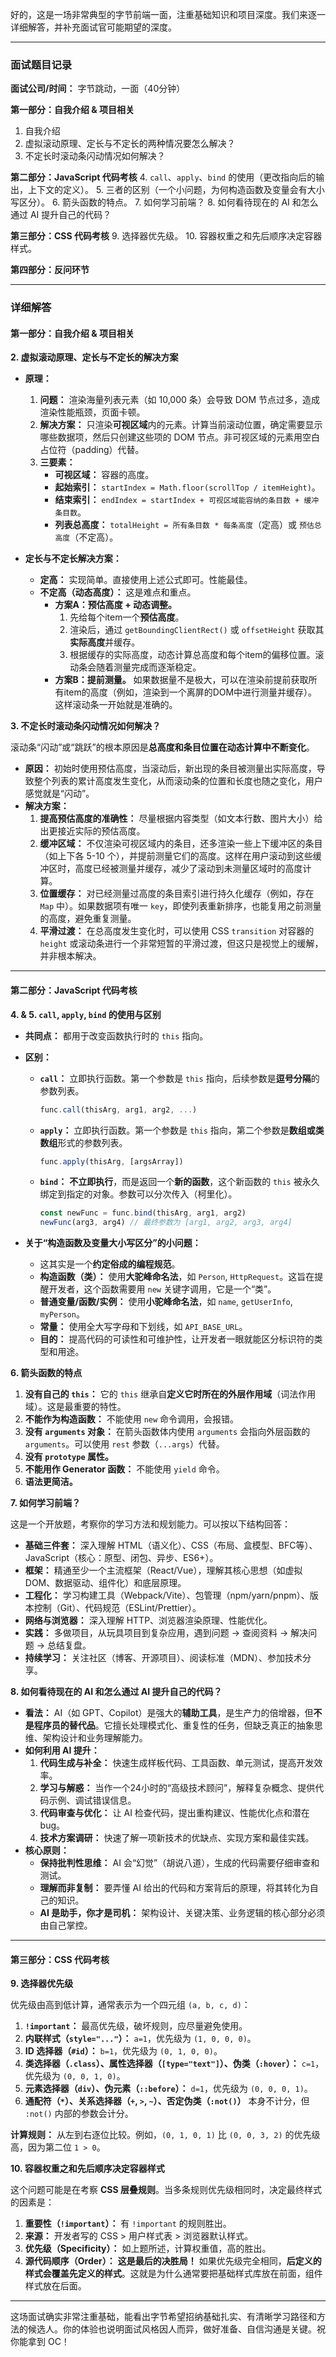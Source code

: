好的，这是一场非常典型的字节前端一面，注重基础知识和项目深度。我们来逐一详细解答，并补充面试官可能期望的深度。

---

### **面试题目记录**

**面试公司/时间：** 字节跳动，一面（40分钟）

**第一部分：自我介绍 & 项目相关**
1.  自我介绍
2.  虚拟滚动原理、定长与不定长的两种情况要怎么解决？
3.  不定长时滚动条闪动情况如何解决？

**第二部分：JavaScript 代码考核**
4.  `call`、`apply`、`bind` 的使用（更改指向后的输出，上下文的定义）。
5.  三者的区别（一个小问题，为何构造函数及变量会有大小写区分）。
6.  箭头函数的特点。
7.  如何学习前端？
8.  如何看待现在的 AI 和怎么通过 AI 提升自己的代码？

**第三部分：CSS 代码考核**
9.  选择器优先级。
10. 容器权重之和先后顺序决定容器样式。

**第四部分：反问环节**

---

### **详细解答**

#### **第一部分：自我介绍 & 项目相关**

**2. 虚拟滚动原理、定长与不定长的解决方案**

*   **原理：**
    1.  **问题：** 渲染海量列表元素（如 10,000 条）会导致 DOM 节点过多，造成渲染性能瓶颈，页面卡顿。
    2.  **解决方案：** 只渲染**可视区域**内的元素。计算当前滚动位置，确定需要显示哪些数据项，然后只创建这些项的 DOM 节点。非可视区域的元素用空白占位符（padding）代替。
    3.  **三要素：**
        *   **可视区域：** 容器的高度。
        *   **起始索引：** `startIndex = Math.floor(scrollTop / itemHeight)`。
        *   **结束索引：** `endIndex = startIndex + 可视区域能容纳的条目数 + 缓冲条目数`。
        *   **列表总高度：** `totalHeight = 所有条目数 * 每条高度`（定高）或 `预估总高度`（不定高）。

*   **定长与不定长解决方案：**
    *   **定高：** 实现简单。直接使用上述公式即可。性能最佳。
    *   **不定高（动态高度）：** 这是难点和重点。
        *   **方案A：预估高度 + 动态调整。**
            1.  先给每个item一个**预估高度**。
            2.  渲染后，通过 `getBoundingClientRect()` 或 `offsetHeight` 获取其**实际高度**并缓存。
            3.  根据缓存的实际高度，动态计算总高度和每个item的偏移位置。滚动条会随着测量完成而逐渐稳定。
        *   **方案B：提前测量。** 如果数据量不是极大，可以在渲染前提前获取所有item的高度（例如，渲染到一个离屏的DOM中进行测量并缓存）。这样滚动条一开始就是准确的。

**3. 不定长时滚动条闪动情况如何解决？**

滚动条“闪动”或“跳跃”的根本原因是**总高度和条目位置在动态计算中不断变化**。

*   **原因：** 初始时使用预估高度，当滚动后，新出现的条目被测量出实际高度，导致整个列表的累计高度发生变化，从而滚动条的位置和长度也随之变化，用户感觉就是“闪动”。
*   **解决方案：**
    1.  **提高预估高度的准确性：** 尽量根据内容类型（如文本行数、图片大小）给出更接近实际的预估高度。
    2.  **缓冲区域：** 不仅渲染可视区域内的条目，还多渲染一些上下缓冲区的条目（如上下各 5-10 个），并提前测量它们的高度。这样在用户滚动到这些缓冲区时，高度已经被测量并缓存，减少了滚动到未测量区域时的高度计算。
    3.  **位置缓存：** 对已经测量过高度的条目索引进行持久化缓存（例如，存在 `Map` 中）。如果数据项有唯一 `key`，即使列表重新排序，也能复用之前测量的高度，避免重复测量。
    4.  **平滑过渡：** 在总高度发生变化时，可以使用 CSS `transition` 对容器的 `height` 或滚动条进行一个非常短暂的平滑过渡，但这只是视觉上的缓解，并非根本解决。

---

#### **第二部分：JavaScript 代码考核**

**4. & 5. `call`, `apply`, `bind` 的使用与区别**

*   **共同点：** 都用于改变函数执行时的 `this` 指向。
*   **区别：**
    *   **`call`：** 立即执行函数。第一个参数是 `this` 指向，后续参数是**逗号分隔**的参数列表。
        ```javascript
        func.call(thisArg, arg1, arg2, ...)
        ```
    *   **`apply`：** 立即执行函数。第一个参数是 `this` 指向，第二个参数是**数组或类数组**形式的参数列表。
        ```javascript
        func.apply(thisArg, [argsArray])
        ```
    *   **`bind`：** **不立即执行**，而是返回一个**新的函数**，这个新函数的 `this` 被永久绑定到指定的对象。参数可以分次传入（柯里化）。
        ```javascript
        const newFunc = func.bind(thisArg, arg1, arg2)
        newFunc(arg3, arg4) // 最终参数为 [arg1, arg2, arg3, arg4]
        ```

*   **关于“构造函数及变量大小写区分”的小问题：**
    *   这其实是一个**约定俗成的编程规范**。
    *   **构造函数（类）：** 使用**大驼峰命名法**，如 `Person`, `HttpRequest`。这旨在提醒开发者，这个函数需要用 `new` 关键字调用，它是一个“类”。
    *   **普通变量/函数/实例：** 使用**小驼峰命名法**，如 `name`, `getUserInfo`, `myPerson`。
    *   **常量：** 使用全大写字母和下划线，如 `API_BASE_URL`。
    *   **目的：** 提高代码的可读性和可维护性，让开发者一眼就能区分标识符的类型和用途。

**6. 箭头函数的特点**

1.  **没有自己的 `this`：** 它的 `this` 继承自**定义它时所在的外层作用域**（词法作用域）。这是最重要的特性。
2.  **不能作为构造函数：** 不能使用 `new` 命令调用，会报错。
3.  **没有 `arguments` 对象：** 在箭头函数体内使用 `arguments` 会指向外层函数的 `arguments`。可以使用 `rest` 参数（`...args`）代替。
4.  **没有 `prototype` 属性。**
5.  **不能用作 Generator 函数：** 不能使用 `yield` 命令。
6.  **语法更简洁。**

**7. 如何学习前端？**

这是一个开放题，考察你的学习方法和规划能力。可以按以下结构回答：
*   **基础三件套：** 深入理解 HTML（语义化）、CSS（布局、盒模型、BFC等）、JavaScript（核心：原型、闭包、异步、ES6+）。
*   **框架：** 精通至少一个主流框架（React/Vue），理解其核心思想（如虚拟DOM、数据驱动、组件化）和底层原理。
*   **工程化：** 学习构建工具（Webpack/Vite）、包管理（npm/yarn/pnpm）、版本控制（Git）、代码规范（ESLint/Prettier）。
*   **网络与浏览器：** 深入理解 HTTP、浏览器渲染原理、性能优化。
*   **实践：** 多做项目，从玩具项目到复杂应用，遇到问题 -> 查阅资料 -> 解决问题 -> 总结复盘。
*   **持续学习：** 关注社区（博客、开源项目）、阅读标准（MDN）、参加技术分享。

**8. 如何看待现在的 AI 和怎么通过 AI 提升自己的代码？**

*   **看法：** AI（如 GPT、Copilot）是强大的**辅助工具**，是生产力的倍增器，但**不是程序员的替代品**。它擅长处理模式化、重复性的任务，但缺乏真正的抽象思维、架构设计和业务理解能力。
*   **如何利用 AI 提升：**
    1.  **代码生成与补全：** 快速生成样板代码、工具函数、单元测试，提高开发效率。
    2.  **学习与解惑：** 当作一个24小时的“高级技术顾问”，解释复杂概念、提供代码示例、调试错误信息。
    3.  **代码审查与优化：** 让 AI 检查代码，提出重构建议、性能优化点和潜在 bug。
    4.  **技术方案调研：** 快速了解一项新技术的优缺点、实现方案和最佳实践。
*   **核心原则：**
    *   **保持批判性思维：** AI 会“幻觉”（胡说八道），生成的代码需要仔细审查和测试。
    *   **理解而非复制：** 要弄懂 AI 给出的代码和方案背后的原理，将其转化为自己的知识。
    *   **AI 是助手，你才是司机：** 架构设计、关键决策、业务逻辑的核心部分必须由自己掌控。

---

#### **第三部分：CSS 代码考核**

**9. 选择器优先级**

优先级由高到低计算，通常表示为一个四元组 `(a, b, c, d)`：

1.  **`!important`：** 最高优先级，破坏规则，应尽量避免使用。
2.  **内联样式（`style="..."`）：** `a=1`，优先级为 `(1, 0, 0, 0)`。
3.  **ID 选择器（`#id`）：** `b=1`，优先级为 `(0, 1, 0, 0)`。
4.  **类选择器（`.class`）、属性选择器（`[type="text"]`）、伪类（`:hover`）：** `c=1`，优先级为 `(0, 0, 1, 0)`。
5.  **元素选择器（`div`）、伪元素（`::before`）：** `d=1`，优先级为 `(0, 0, 0, 1)`。
6.  **通配符（`*`）、关系选择器（`+`, `>`, `~`）、否定伪类（`:not()`）** 本身不计分，但 `:not()` 内部的参数会计分。

**计算规则：** 从左到右逐位比较。例如，`(0, 1, 0, 1)` 比 `(0, 0, 3, 2)` 的优先级高，因为第二位 `1 > 0`。

**10. 容器权重之和先后顺序决定容器样式**

这个问题可能是在考察 **CSS 层叠规则**。当多条规则优先级相同时，决定最终样式的因素是：

1.  **重要性（`!important`）：** 有 `!important` 的规则胜出。
2.  **来源：** 开发者写的 CSS > 用户样式表 > 浏览器默认样式。
3.  **优先级（Specificity）：** 如上题所述，计算权重值，高的胜出。
4.  **源代码顺序（Order）：** **这是最后的决胜局！** 如果优先级完全相同，**后定义的样式会覆盖先定义的样式**。这就是为什么通常要把基础样式库放在前面，组件样式放在后面。

---

这场面试确实非常注重基础，能看出字节希望招纳基础扎实、有清晰学习路径和方法的候选人。你的体验也说明面试风格因人而异，做好准备、自信沟通是关键。祝你能拿到 OC！

